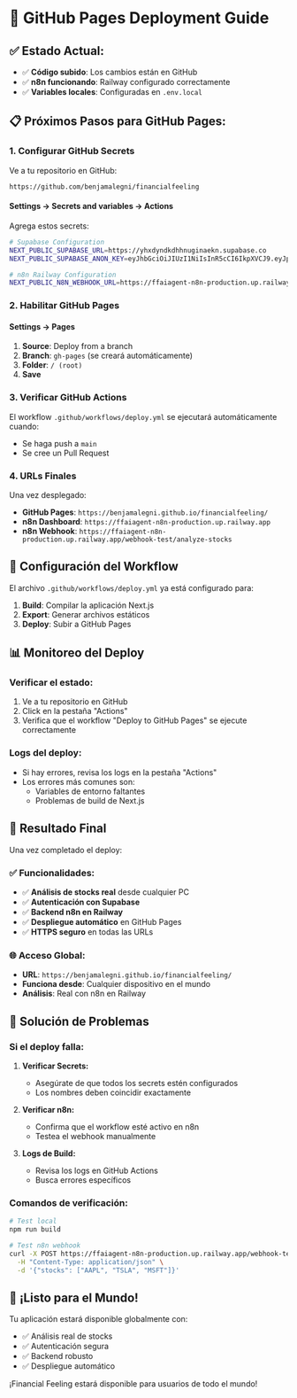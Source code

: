 # 🚀 GitHub Pages Deployment Guide

## ✅ **Estado Actual:**
- ✅ **Código subido**: Los cambios están en GitHub
- ✅ **n8n funcionando**: Railway configurado correctamente
- ✅ **Variables locales**: Configuradas en `.env.local`

## 📋 **Próximos Pasos para GitHub Pages:**

### **1. Configurar GitHub Secrets**

Ve a tu repositorio en GitHub:
```
https://github.com/benjamalegni/financialfeeling
```

#### **Settings → Secrets and variables → Actions**

Agrega estos secrets:

```bash
# Supabase Configuration
NEXT_PUBLIC_SUPABASE_URL=https://yhxdyndkdhhnuginaekn.supabase.co
NEXT_PUBLIC_SUPABASE_ANON_KEY=eyJhbGciOiJIUzI1NiIsInR5cCI6IkpXVCJ9.eyJpc3MiOiJzdXBhYmFzZSIsInJlZiI6InloeGR5bmRrZGhobnVnaW5hZWtuIiwicm9sZSI6ImFub24iLCJpYXQiOjE3NTA3MTYxMTgsImV4cCI6MjA2NjI5MjExOH0.-3qFN_HEZx7i1rGhpaZg9edxoSRDgUkPzDYfrPNiIqI

# n8n Railway Configuration
NEXT_PUBLIC_N8N_WEBHOOK_URL=https://ffaiagent-n8n-production.up.railway.app/webhook-test/analyze-stocks
```

### **2. Habilitar GitHub Pages**

#### **Settings → Pages**

1. **Source**: Deploy from a branch
2. **Branch**: `gh-pages` (se creará automáticamente)
3. **Folder**: `/ (root)`
4. **Save**

### **3. Verificar GitHub Actions**

El workflow `.github/workflows/deploy.yml` se ejecutará automáticamente cuando:
- Se haga push a `main`
- Se cree un Pull Request

### **4. URLs Finales**

Una vez desplegado:

- **GitHub Pages**: `https://benjamalegni.github.io/financialfeeling/`
- **n8n Dashboard**: `https://ffaiagent-n8n-production.up.railway.app`
- **n8n Webhook**: `https://ffaiagent-n8n-production.up.railway.app/webhook-test/analyze-stocks`

## 🔧 **Configuración del Workflow**

El archivo `.github/workflows/deploy.yml` ya está configurado para:

1. **Build**: Compilar la aplicación Next.js
2. **Export**: Generar archivos estáticos
3. **Deploy**: Subir a GitHub Pages

## 📊 **Monitoreo del Deploy**

### **Verificar el estado:**
1. Ve a tu repositorio en GitHub
2. Click en la pestaña "Actions"
3. Verifica que el workflow "Deploy to GitHub Pages" se ejecute correctamente

### **Logs del deploy:**
- Si hay errores, revisa los logs en la pestaña "Actions"
- Los errores más comunes son:
  - Variables de entorno faltantes
  - Problemas de build de Next.js

## 🎯 **Resultado Final**

Una vez completado el deploy:

### **✅ Funcionalidades:**
- ✅ **Análisis de stocks real** desde cualquier PC
- ✅ **Autenticación con Supabase**
- ✅ **Backend n8n en Railway**
- ✅ **Despliegue automático** en GitHub Pages
- ✅ **HTTPS seguro** en todas las URLs

### **🌐 Acceso Global:**
- **URL**: `https://benjamalegni.github.io/financialfeeling/`
- **Funciona desde**: Cualquier dispositivo en el mundo
- **Análisis**: Real con n8n en Railway

## 🚨 **Solución de Problemas**

### **Si el deploy falla:**

1. **Verificar Secrets:**
   - Asegúrate de que todos los secrets estén configurados
   - Los nombres deben coincidir exactamente

2. **Verificar n8n:**
   - Confirma que el workflow esté activo en n8n
   - Testea el webhook manualmente

3. **Logs de Build:**
   - Revisa los logs en GitHub Actions
   - Busca errores específicos

### **Comandos de verificación:**

```bash
# Test local
npm run build

# Test n8n webhook
curl -X POST https://ffaiagent-n8n-production.up.railway.app/webhook-test/analyze-stocks \
  -H "Content-Type: application/json" \
  -d '{"stocks": ["AAPL", "TSLA", "MSFT"]}'
```

## 🎉 **¡Listo para el Mundo!**

Tu aplicación estará disponible globalmente con:
- ✅ Análisis real de stocks
- ✅ Autenticación segura
- ✅ Backend robusto
- ✅ Despliegue automático

¡Financial Feeling estará disponible para usuarios de todo el mundo! 